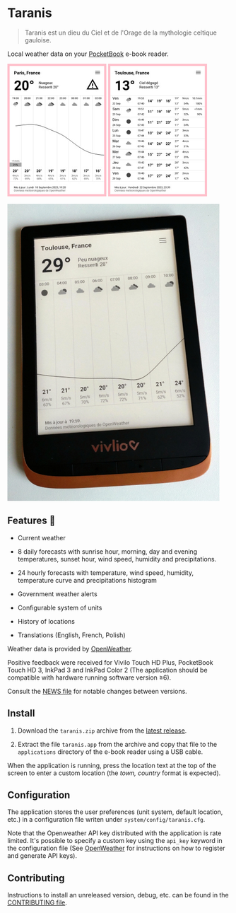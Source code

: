 # Taranis

> Taranis est un dieu du Ciel et de l'Orage de la mythologie celtique
> gauloise.

Local weather data on your [PocketBook](https://pocketbook.ch/en-ch)
e-book reader.

![Hourly forecast screenshot](./docs/screenshot-hourly-forecast.jpg) ![Daily forecast screenshot](./docs/screenshot-daily-forecast.jpg)

![Application running on Vivlio reader](./docs/application-running-vivlio-reader.jpg)

## Features 🥳

* Current weather

* 8 daily forecasts with sunrise hour, morning, day and evening
  temperatures, sunset hour, wind speed, humidity and precipitations.

* 24 hourly forecasts with temperature, wind speed, humidity,
  temperature curve and precipitations histogram
  
* Government weather alerts
  
* Configurable system of units

* History of locations

* Translations (English, French, Polish)

Weather data is provided by [OpenWeather](https://openweathermap.org).

Positive feedback were received for Vivilo Touch HD Plus, PocketBook
Touch HD 3, InkPad 3 and InkPad Color 2 (The application should be
compatible with hardware running software version ≥6).

Consult the [NEWS file](NEWS.md) for notable changes between versions.

## Install

1. Download the `taranis.zip` archive from the [latest
   release](https://github.com/orontee/taranis/releases/latest).
   
2. Extract the file `taranis.app` from the archive and copy that file
   to the `applications` directory of the e-book reader using a USB
   cable.

When the application is running, press the location text at the top of
the screen to enter a custom location (the _town, country_ format is
expected).

## Configuration

The application stores the user preferences (unit system, default
location, etc.) in a configuration file writen under
`system/config/taranis.cfg`.

Note that the Openweather API key distributed with the application is
rate limited. It's possible to specify a custom key using the
`api_key` keyword in the configuration file (See
[OpenWeather](https://openweathermap.org) for instructions on how to
register and generate API keys).

## Contributing

Instructions to install an unreleased version, debug, etc. can be
found in the [CONTRIBUTING file](./CONTRIBUTING.md).
